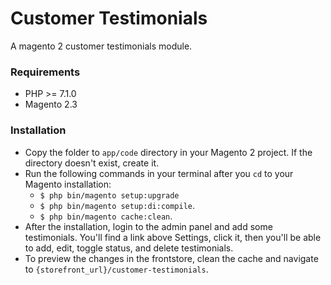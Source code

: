 # Customer Testimonials
A magento 2 customer testimonials module.
### Requirements
* PHP >= 7.1.0
* Magento 2.3
### Installation
* Copy the folder to `app/code` directory in your Magento 2 project. If the directory doesn't exist, create it.
* Run the following commands in your terminal after you `cd` to your Magento installation:
    * `$ php bin/magento setup:upgrade`
    * `$ php bin/magento setup:di:compile`.
    * `$ php bin/magento cache:clean`.
* After the installation, login to the admin panel and add some testimonials. You'll find a link above Settings, click it, then you'll be able to add, edit, toggle status, and delete testimonials.
* To preview the changes in the frontstore, clean the cache and navigate to `{storefront_url}/customer-testimonials`.
